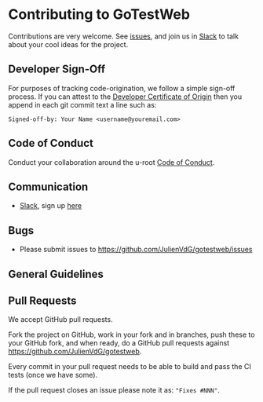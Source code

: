 # Contributing to GoTestWeb

Contributions are very welcome. See [issues](https://github.com/JulienVdG/gotestweb/issues), and join us in [Slack](CONTRIBUTING.md#communication) to talk about your cool ideas for the project.

## Developer Sign-Off

For purposes of tracking code-origination, we follow a simple sign-off
process.  If you can attest to the [Developer Certificate of
Origin](https://developercertificate.org/) then you append in each git
commit text a line such as:
```
Signed-off-by: Your Name <username@youremail.com>
```
## Code of Conduct

Conduct your collaboration around the u-root [Code of
Conduct](https://github.com/u-root/u-root/wiki/Code-of-Conduct).

## Communication

- [Slack](https://u-root.slack.com), sign up
[here](http://slack.u-root.com/)

## Bugs

- Please submit issues to https://github.com/JulienVdG/gotestweb/issues

## General Guidelines

## Pull Requests

We accept GitHub pull requests.

Fork the project on GitHub, work in your fork and in branches, push
these to your GitHub fork, and when ready, do a GitHub pull requests
against https://github.com/JulienVdG/gotestweb.

Every commit in your pull request needs to be able to build and pass the CI tests (once we have some).

If the pull request closes an issue please note it as: `"Fixes #NNN"`.
